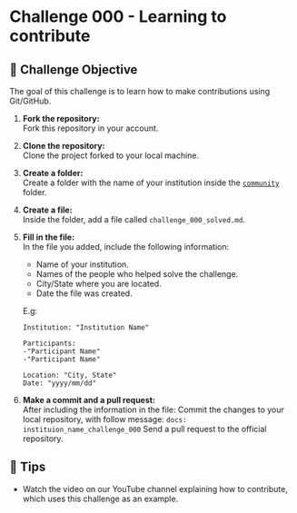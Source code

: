# Challenge 000 - Learning to contribute

## 🎯 Challenge Objective
The goal of this challenge is to learn how to make contributions using Git/GitHub.

1. **Fork the repository:**  
Fork this repository in your account.

2. **Clone the repository:**  
Clone the project forked to your local machine.

3. **Create a folder:**  
Create a folder with the name of your institution inside the [`community`](../community) folder.

4. **Create a file:**  
Inside the folder, add a file called ``challenge_000_solved.md``.

5. **Fill in the file:**  
    In the file you added, include the following information:
    - Name of your institution.
    - Names of the people who helped solve the challenge.
    - City/State where you are located.
    - Date the file was created.

    E.g:
    ```
    Institution: "Institution Name"

    Participants:
    -"Participant Name"
    -"Participant Name"

    Location: "City, State"
    Date: "yyyy/mm/dd"
    ```
6. **Make a commit and a pull request:**  
After including the information in the file:
Commit the changes to your local repository, with follow message: `docs: instituion_name_challenge_000`
Send a pull request to the official repository.

## 🌟 Tips
- Watch the video on our YouTube channel explaining how to contribute, which uses this challenge as an example. 

